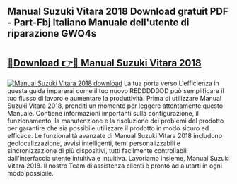 ## Manual Suzuki Vitara 2018 Download gratuit PDF - Part-Fbj Italiano Manuale dell'utente di riparazione GWQ4s

# <h2><a href="http://dfa7t0u.blite.top/?on=Manual+Suzuki+Vitara+2018">🔗Download 👉🔴 Manual Suzuki Vitara 2018</a></h2>

[![Manual Suzuki Vitara 2018 download](https://i.imgur.com/lujVjoI.png)](http://dfa7t0u.blite.top/?on=Manual+Suzuki+Vitara+2018)
La tua porta verso L'efficienza in questa guida imparerai come il tuo nuovo REDDDDDDD può semplificare il tuo flusso di lavoro e aumentare la produttività. Prima di utilizzare Manual Suzuki Vitara 2018, prenditi un momento per leggere attentamente questo Manuale. Contiene informazioni importanti sulla configurazione, il funzionamento, la manutenzione e la risoluzione dei problemi del prodotto per garantire che sia possibile utilizzare il prodotto in modo sicuro ed efficace. Le funzionalità avanzate di Manual Suzuki Vitara 2018 includono geolocalizzazione, avvisi intelligenti, temi personalizzabili e sincronizzazione di più dispositivi, tutti facilmente controllabili dall'interfaccia utente intuitiva e intuitiva. Lavoriamo insieme, Manual Suzuki Vitara 2018. Il nostro Team di assistenza clienti è pronto ad aiutarti in ogni modo possibile.
